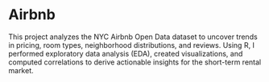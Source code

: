 # Airbnb
This project analyzes the NYC Airbnb Open Data dataset to uncover trends in pricing, room types, neighborhood distributions, and reviews. Using R, I performed exploratory data analysis (EDA), created visualizations, and computed correlations to derive actionable insights for the short-term rental market. 
